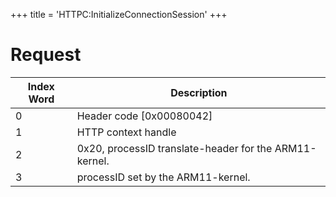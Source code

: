 +++
title = 'HTTPC:InitializeConnectionSession'
+++

# Request

| Index Word | Description                                            |
|------------|--------------------------------------------------------|
| 0          | Header code \[0x00080042\]                             |
| 1          | HTTP context handle                                    |
| 2          | 0x20, processID translate-header for the ARM11-kernel. |
| 3          | processID set by the ARM11-kernel.                     |
